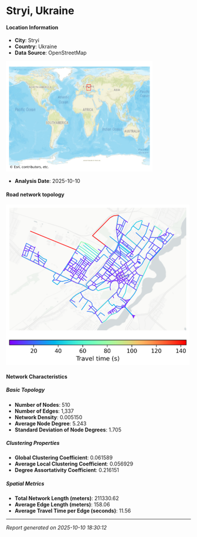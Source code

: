 # Stryi, Ukraine

#### Location Information

- **City**: Stryi
- **Country**: Ukraine
- **Data Source**: OpenStreetMap
<img src="Stryi_location.png" alt="Stryi Location Map" width="400" />

- **Analysis Date**: 2025-10-10

#### Road network topology

<img src="Stryi_network_map.png" alt="Stryi Road Network Map" width="500"/>

#### Network Characteristics

##### Basic Topology

- **Number of Nodes**: 510
- **Number of Edges**: 1,337
- **Network Density**: 0.005150
- **Average Node Degree**: 5.243
- **Standard Deviation of Node Degrees**: 1.705

##### Clustering Properties

- **Global Clustering Coefficient**: 0.061589
- **Average Local Clustering Coefficient**: 0.056929
- **Degree Assortativity Coefficient**: 0.216151

##### Spatial Metrics

- **Total Network Length (meters)**: 211330.62
- **Average Edge Length (meters)**: 158.06
- **Average Travel Time per Edge (seconds)**: 11.56

---
*Report generated on 2025-10-10 18:30:12*
